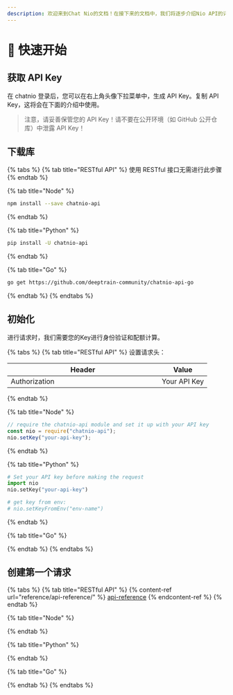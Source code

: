 ```yaml
---
description: 欢迎来到Chat Nio的文档！在接下来的文档中，我们将逐步介绍Nio API的详情用法和规则。
---
```


# 👋 快速开始

## 获取 API Key

在 chatnio 登录后，您可以在右上角头像下拉菜单中，生成 API Key。复制 API Key，这将会在下面的介绍中使用。

> 注意，请妥善保管您的 API Key！请不要在公开环境（如 GitHub 公开仓库）中泄露 API Key！

## 下载库



{% tabs %}
{% tab title="RESTful API" %}
使用 RESTful 接口无需进行此步骤
{% endtab %}

{% tab title="Node" %}
```sh
npm install --save chatnio-api
```
{% endtab %}

{% tab title="Python" %}
```sh
pip install -U chatnio-api
```
{% endtab %}

{% tab title="Go" %}
```sh
go get https://github.com/deeptrain-community/chatnio-api-go
```
{% endtab %}
{% endtabs %}

## 初始化

进行请求时，我们需要您的Key进行身份验证和配额计算。

{% tabs %}
{% tab title="RESTful API" %}
设置请求头：

<table><thead><tr><th width="332.5">Header</th><th>Value</th></tr></thead><tbody><tr><td>Authorization</td><td>Your API Key</td></tr></tbody></table>
{% endtab %}

{% tab title="Node" %}
```javascript
// require the chatnio-api module and set it up with your API key
const nio = require("chatnio-api");
nio.setKey("your-api-key");
```
{% endtab %}

{% tab title="Python" %}
```python
# Set your API key before making the request
import nio
nio.setKey("your-api-key")

# get key from env:
# nio.setKeyFromEnv("env-name")
```
{% endtab %}

{% tab title="Go" %}

{% endtab %}
{% endtabs %}

## &#x20;创建第一个请求

{% tabs %}
{% tab title="RESTful API" %}
{% content-ref url="reference/api-reference/" %}
[api-reference](reference/api-reference/)
{% endcontent-ref %}
{% endtab %}

{% tab title="Node" %}

{% endtab %}

{% tab title="Python" %}

{% endtab %}

{% tab title="Go" %}

{% endtab %}
{% endtabs %}
